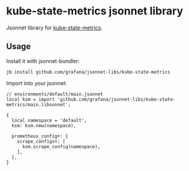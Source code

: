 # kube-state-metrics jsonnet library

Jsonnet library for [kube-state-metrics](https://github.com/kubernetes/kube-state-metrics).

## Usage

Install it with jsonnet-bundler:

```console
jb install github.com/grafana/jsonnet-libs/kube-state-metrics
```

Import into your jsonnet:

```jsonnet
// environments/default/main.jsonnet
local ksm = import 'github.com/grafana/jsonnet-libs/kube-state-metrics/main.libsonnet';

{
  local namespace = 'default',
  ksm: ksm.new(namespace),

  prometheus_config+: {
    scrape_configs+: [
      ksm.scrape_config(namespace),
    ],
  },
}
```
